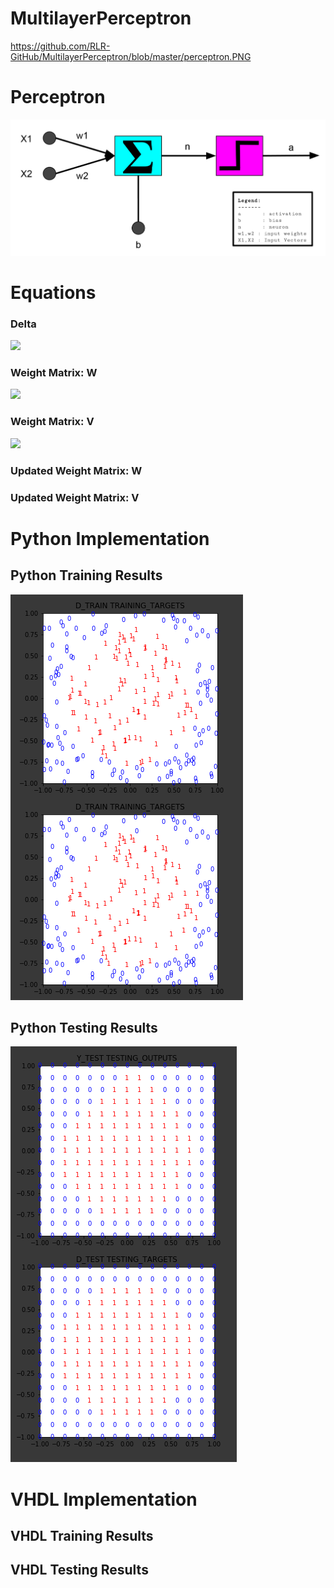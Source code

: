 # MultilayerPerceptron


https://github.com/RLR-GitHub/MultilayerPerceptron/blob/master/perceptron.PNG

# Perceptron
![Perceptron](https://github.com/RLR-GitHub/MultilayerPerceptron/blob/master/images/perceptron.PNG)

# Equations
### Delta 

<img src="https://render.githubusercontent.com/render/math?math=\delta_k = ( d_k - y_k ) y_k ( 1 - y_k ) ">

### Weight Matrix: W 

<img src="https://render.githubusercontent.com/render/math?math=\triangle{W_(kj)} = d_k - y_k ">

### Weight Matrix: V

<img src="https://render.githubusercontent.com/render/math?math=\delta_k = d_k - y_k ">

### Updated Weight Matrix: W 

### Updated Weight Matrix: V

# Python Implementation 

## Python Training Results
![Training](https://github.com/RLR-GitHub/MultilayerPerceptron/blob/master/images/training_result_matrices.PNG)

## Python Testing Results
![Testing](https://github.com/RLR-GitHub/MultilayerPerceptron/blob/master/images/testing_result_matrices.PNG)

# VHDL Implementation
## VHDL Training Results

## VHDL Testing Results

